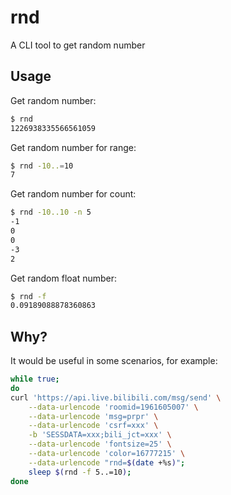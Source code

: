 # rnd
A CLI tool to get random number

## Usage

Get random number:

```bash
$ rnd
1226938335566561059
```

Get random number for range:

```bash
$ rnd -10..=10
7
```

Get random number for count:

```bash
$ rnd -10..10 -n 5
-1
0
0
-3
2
```

Get random float number:

```bash
$ rnd -f
0.09189088878360863
```

## Why?

It would be useful in some scenarios, for example:

```bash
while true;
do 
curl 'https://api.live.bilibili.com/msg/send' \
    --data-urlencode 'roomid=1961605007' \
    --data-urlencode 'msg=prpr' \
    --data-urlencode 'csrf=xxx' \
    -b 'SESSDATA=xxx;bili_jct=xxx' \
    --data-urlencode 'fontsize=25' \
    --data-urlencode 'color=16777215' \
    --data-urlencode "rnd=$(date +%s)";
    sleep $(rnd -f 5..=10);
done
```
